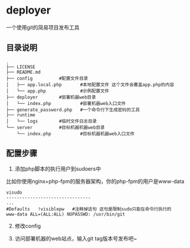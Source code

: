 # deployer
一个使用git的简易项目发布工具

## 目录说明
```
.
├── LICENSE
├── README.md
├── config			#配置文件目录
│   ├── app.local.php		#本地配置文件 这个文件会覆盖app.php的内容
│   └── app.php				#示例配置文件
├── deployer		#部署机器web目录
│   └── index.php			#部署机器web入口文件
├── generate_password.php	#一个命令行下生成密码的工具
├── runtime			
│   └── logs		#临时文件日志目录
└── server			#目标机器机器web目录
    └── index.php			#目标机器机器web入口文件
```

## 配置步骤
1. 添加php脚本的执行用户到sudoers中

比如你使用nginx+php-fpm的服务器架构，你的php-fpm的用户是www-data
```
visudo
--------------------------------
...
#Defaults   !visiblepw   #注释掉这句 这句是限制sudo只能在命令行执行的
www-data ALL=(ALL:ALL) NOPASSWD: /usr/bin/git
```

2. 修改config

3. 访问部署机器的web站点，输入git tag版本号发布吧~